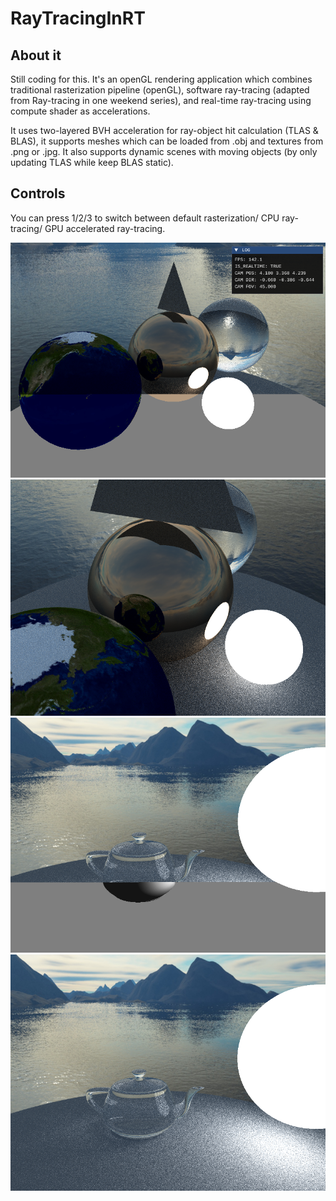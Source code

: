 # RayTracingInRT

## About it
Still coding for this. It's an openGL rendering application which combines traditional rasterization pipeline (openGL), software ray-tracing (adapted from Ray-tracing in one weekend series), and real-time ray-tracing using compute shader as accelerations.

It uses two-layered BVH acceleration for ray-object hit calculation (TLAS & BLAS), it supports meshes which can be loaded from \.obj and textures from \.png or \.jpg. It also supports dynamic scenes with moving objects (by only updating TLAS while keep BLAS static).

## Controls
You can press 1/2/3 to switch between default rasterization/ CPU ray-tracing/ GPU accelerated ray-tracing.

![](resource/examples/sample_1.png)
![](resource/examples/sample_2.png)
![](resource/examples/sample_3.png)
![](resource/examples/sample_4.png)


